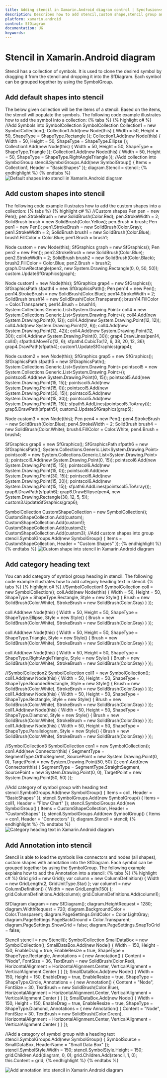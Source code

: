 ```yaml
---
title: Adding stencil in Xamarin.Android diagram control | Syncfusion<sup>&reg;</sup>;
description: Describes how to add stencil,custom shape,stencil group and stencil header in diagram control for Xamarin.Android
platform: xamarin.android
control: SfDiagram
documentation: UG
keywords: 
---
```

# Stencil in Xamarin.Android diagram
Stencil has a collection of symbols. It is used to clone the desired symbol by dragging it from the stencil and dropping it into the SfDiagram. Each symbol can be grouped together by using the SymbolGroup.

## Add default shapes into stencil
The below given collection will be the items of a stencil. Based on the items, the stencil will populate the symbols.
The following code example illustrates how to add the symbol into a collection:
{% tabs %}
{% highlight c# %}
//Add Symbols into SymbolCollection
SymbolCollection Collection1 = new SymbolCollection();
Collection1.Add(new Node(this) { Width = 50, Height = 50, ShapeType = ShapeType.Rectangle });
Collection1.Add(new Node(this) { Width = 50, Height = 50, ShapeType = ShapeType.Ellipse });
Collection1.Add(new Node(this) { Width = 50, Height = 50, ShapeType = ShapeType.Triangle });
Collection1.Add(new Node(this) { Width = 50, Height = 50, ShapeType = ShapeType.RightAngleTriangle });
//Add collection into SymbolGroup
stencil.SymbolGroups.Add(new SymbolGroup() { Items = Collection1, Header = "BasicShapes" });
diagram.Stencil = stencil;
{% endhighlight %}
{% endtabs %}
![Default shapes into stencil in Xamarin.Android diagram](Stencil_images/Stencil_img1.jpeg)

## Add custom shapes into stencil
The following code example illustrates how to add the custom shapes into a collection:
{% tabs %}
{% highlight c# %}
//Custom shapes 
Pen pen = new Pen();
pen.StrokeBrush = new SolidBrush(Color.Red);
pen.StrokeWidth = 2;
SolidBrush brush = new SolidBrush(Color.Yellow);
pen.Brush = brush;
Pen pen1 = new Pen();
pen1.StrokeBrush = new SolidBrush(Color.Gray);
pen1.StrokeWidth = 2;
SolidBrush brush1 = new SolidBrush(Color.Blue);
brush1.FillColor = Color.Blue;
pen1.Brush = brush1;

Node custom = new Node(this);
SfGraphics graph = new SfGraphics();
Pen pen2 = new Pen();
pen2.StrokeBrush = new SolidBrush(Color.Blue);
pen2.StrokeWidth = 2;
SolidBrush brush2 = new SolidBrush(Color.Black);
brush2.FillColor = Color.Blue;
pen2.Brush = brush2;
graph.DrawRectangle(pen2, new System.Drawing.Rectangle(0, 0, 50, 50));
custom.UpdateSfGraphics(graph);

Node custom1 = new Node(this);
SfGraphics grap4 = new SfGraphics();
SfGraphicsPath sfpath4 = new SfGraphicsPath();
Pen pen14 = new Pen();
pen14.StrokeBrush = new SolidBrush(Color.Blue);
pen14.StrokeWidth = 2;
SolidBrush brush14 = new SolidBrush(Color.Transparent);
brush14.FillColor = Color.Transparent;
pen14.Brush = brush14;
System.Collections.Generic.List<System.Drawing.Point> coll4 = new System.Collections.Generic.List<System.Drawing.Point>();
coll4.Add(new System.Drawing.Point(0, 12));
coll4.Add(new System.Drawing.Point(12, 12));
coll4.Add(new System.Drawing.Point(12, 6));
coll4.Add(new System.Drawing.Point(12, 42));
coll4.Add(new System.Drawing.Point(12, 30));
coll4.Add(new System.Drawing.Point(0, 30));
grap4.DrawLines(pen14, coll4);
sfpath4.MoveTo(12, 6);
sfpath4.CubicTo(12, 6, 38, 20, 12, 36);
grap4.DrawPath(sfpath4);
custom1.UpdateSfGraphics(grap4);

Node custom2 = new Node(this);
SfGraphics grap5 = new SfGraphics();
SfGraphicsPath sfpath5 = new SfGraphicsPath();
System.Collections.Generic.List<System.Drawing.Point> pointscol5 = new System.Collections.Generic.List<System.Drawing.Point>();
pointscol5.Add(new System.Drawing.Point(0, 15));
pointscol5.Add(new System.Drawing.Point(15, 15));
pointscol5.Add(new System.Drawing.Point(15, 0));
pointscol5.Add(new System.Drawing.Point(30, 15));
pointscol5.Add(new System.Drawing.Point(15, 30));
pointscol5.Add(new System.Drawing.Point(15, 15));
sfpath5.AddLines(pointscol5.ToArray());
grap5.DrawPath(sfpath5);
custom2.UpdateSfGraphics(grap5);

Node custom3 = new Node(this);
Pen pen4 = new Pen();
pen4.StrokeBrush = new SolidBrush(Color.Blue);
pen4.StrokeWidth = 2;
SolidBrush brush4 = new SolidBrush(Color.White);
brush4.FillColor = Color.White;
pen4.Brush = brush4;

SfGraphics grap6 = new SfGraphics();
SfGraphicsPath sfpath6 = new SfGraphicsPath();
System.Collections.Generic.List<System.Drawing.Point> pointscol6 = new System.Collections.Generic.List<System.Drawing.Point>();
pointscol6.Add(new System.Drawing.Point(0, 15));
pointscol6.Add(new System.Drawing.Point(15, 15));
pointscol6.Add(new System.Drawing.Point(15, 0));
pointscol6.Add(new System.Drawing.Point(30, 15));
pointscol6.Add(new System.Drawing.Point(15, 30));
pointscol6.Add(new System.Drawing.Point(15, 15));
sfpath6.AddLines(pointscol5.ToArray());
grap6.DrawPath(sfpath6);
grap6.DrawEllipse(pen4, new System.Drawing.Rectangle(30, 12, 5, 5));
custom3.UpdateSfGraphics(grap6);

SymbolCollection CustomShapeCollection = new SymbolCollection();
CustomShapeCollection.Add(custom);
CustomShapeCollection.Add(custom1);
CustomShapeCollection.Add(custom2);
CustomShapeCollection.Add(custom3);
//Add custom shapes into group
stencil.SymbolGroups.Add(new SymbolGroup() { Items = CustomShapeCollection, Header = "Custom Shapes" });
{% endhighlight %}
{% endtabs %}
![Custom shape into stencil in Xamarin.Android diagram](Stencil_images/Stencil_img2.jpeg)

## Add category heading text
You can add category of symbol group heading in stencil. The following code example illustrates how to add category heading text in stencil.
{% tabs %}
{% highlight c# %}
//SymbolCollection1 
SymbolCollection coll = new SymbolCollection();
coll.Add(new Node(this) { Width = 50, Height = 50, ShapeType = ShapeType.Rectangle, Style = new Style() { Brush = new SolidBrush(Color.White), StrokeBrush = new SolidBrush(Color.Gray) } });

coll.Add(new Node(this) { Width = 50, Height = 50, ShapeType = ShapeType.Ellipse, Style = new Style() { Brush = new SolidBrush(Color.White), StrokeBrush = new SolidBrush(Color.Gray) } });

coll.Add(new Node(this) { Width = 50, Height = 50, ShapeType = ShapeType.Triangle, Style = new Style() { Brush = new SolidBrush(Color.White), StrokeBrush = new SolidBrush(Color.Gray) } });

coll.Add(new Node(this) { Width = 50, Height = 50, ShapeType = ShapeType.RightAngleTriangle, Style = new Style() { Brush = new SolidBrush(Color.White), StrokeBrush = new SolidBrush(Color.Gray) } });

//SymbolCollection2 
SymbolCollection coll1 = new SymbolCollection();
coll1.Add(new Node(this) { Width = 50, Height = 50, ShapeType = ShapeType.RoundedRectangle, Style = new Style() { Brush = new SolidBrush(Color.White), StrokeBrush = new SolidBrush(Color.Gray) } });
coll1.Add(new Node(this) { Width = 50, Height = 50, ShapeType = ShapeType.Rectangle, Style = new Style() { Brush = new SolidBrush(Color.White), StrokeBrush = new SolidBrush(Color.Gray) } });
coll1.Add(new Node(this) { Width = 50, Height = 50, ShapeType = ShapeType.Diamond, Style = new Style() { Brush = new SolidBrush(Color.White), StrokeBrush = new SolidBrush(Color.Gray) } });
coll1.Add(new Node(this) { Width = 50, Height = 50, ShapeType = ShapeType.Parallelogram, Style = new Style() { Brush = new SolidBrush(Color.White), StrokeBrush = new SolidBrush(Color.Gray) } });

//SymbolCollection3
SymbolCollection con1 = new SymbolCollection();
con1.Add(new Connector(this) { SegmentType = SegmentType.OrthoSegment, SourcePoint = new System.Drawing.Point(0, 0), TargetPoint = new System.Drawing.Point(50, 50) });
con1.Add(new Connector(this) { SegmentType = SegmentType.StraightSegment, SourcePoint = new System.Drawing.Point(0, 0), TargetPoint = new System.Drawing.Point(50, 50) });

//Add category of symbol group with heading text
stencil.SymbolGroups.Add(new SymbolGroup() { Items = coll, Header = "BasicShapes" });
stencil.SymbolGroups.Add(new SymbolGroup() { Items = coll1, Header = "Flow Chart" });
stencil.SymbolGroups.Add(new SymbolGroup() { Items = CustomShapeCollection, Header = "CustomShapes" });
stencil.SymbolGroups.Add(new SymbolGroup() { Items = con1, Header = "Connectors" });
diagram.Stencil = stencil;
{% endhighlight %}
{% endtabs %}
![Category heading text in Xamarin.Android diagram](Stencil_images/Stencil_img3.jpeg)


## Add Annotation into stencil
Stencil is able to load the symbols like connectors and nodes (all shapes), custom shapes with annotation into the SfDiagram. Each symbol can be grouped together by using the SymbolGroup.
The following example explains how to add the Annotation into a stencil:
{% tabs %}
{% highlight c# %}
Grid grid = new Grid();
var column = new ColumnDefinition() { Width = new GridLength(2, GridUnitType.Star) };
var column1 = new ColumnDefinition() { Width = new GridLength(150) };
grid.ColumnDefinitions.Add(column);
grid.ColumnDefinitions.Add(column1);

SfDiagram diagram = new SfDiagram();
diagram.HeightRequest = 1280;
diagram.WidthRequest = 720;
diagram.BackgroundColor = Color.Transparent;
diagram.PageSettings.GridColor = Color.LightGray;
diagram.PageSettings.PageBackGround = Color.Transparent;
diagram.PageSettings.ShowGrid = false;
diagram.PageSettings.SnapToGrid = false;

Stencil stencil = new Stencil();
SymbolCollection SmallDataBox = new SymbolCollection();
SmallDataBox.Add(new Node()
{
    Width = 150,
    Height = 150,
    EnableDrag = true,
    EnableResize = true,
    ShapeType = ShapeType.Rectangle,
    Annotations = { new Annotation() { Content = "Node", FontSize = 36, TextBrush = new SolidBrush(Color.Red), HorizontalAlignment = HorizontalAlignment.Center, VerticalAlignment = VerticalAlignment.Center } }
});
SmallDataBox.Add(new Node()
{
    Width = 150,
    Height = 150,
    EnableDrag = true,
    EnableResize = true,
    ShapeType = ShapeType.Circle,
    Annotations = { new Annotation() { Content = "Node", FontSize = 30, TextBrush = new SolidBrush(Color.Blue), HorizontalAlignment = HorizontalAlignment.Center, VerticalAlignment = VerticalAlignment.Center } }
});
SmallDataBox.Add(new Node()
{
    Width = 150,
    Height = 150,
    EnableDrag = true,
    EnableResize = true,
    ShapeType = ShapeType.Diamond,
    Annotations = { new Annotation() { Content = "Node", FontSize = 30, TextBrush = new SolidBrush(Color.Green), HorizontalAlignment = HorizontalAlignment.Center, VerticalAlignment = VerticalAlignment.Center } }
});

//Add a category of symbol group with a heading text
stencil.SymbolGroups.Add(new SymbolGroup() { SymbolSource = SmallDataBox, HeaderName = "Small Data Box" });
stencil.SymbolStyle.Width = 150;
stencil.SymbolStyle.Height = 150;
grid.Children.Add(diagram, 0, 0);
grid.Children.Add(stencil, 1, 0);
this.Content = grid;
{% endhighlight %}
{% endtabs %}

![Add annotation into stencil in Xamarin.Android diagram](Stencil_images/Stencil_img4.png)